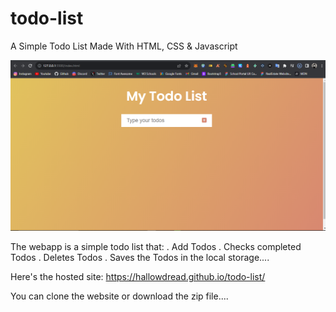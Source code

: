 # todo-list

A Simple Todo List Made With HTML, CSS & Javascript

![Todolist image](todo-list-img.png)

The webapp is a simple todo list that:
. Add Todos
. Checks completed Todos
. Deletes Todos
. Saves the Todos in the local storage....

Here's the hosted site: https://hallowdread.github.io/todo-list/

You can clone the website or download the zip file....

